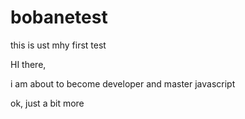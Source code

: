 # bobanetest
this is ust mhy first test


HI there,

i am about to become developer and master javascript

ok, just a bit more
